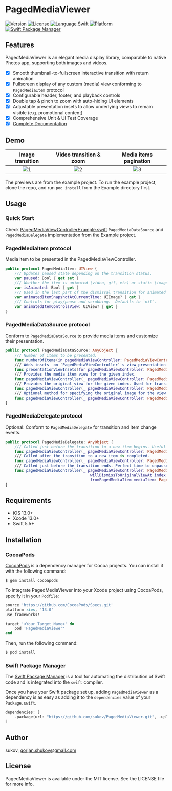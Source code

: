 # PagedMediaViewer

[![Version](https://img.shields.io/cocoapods/v/PagedMediaViewer.svg?style=flat)](https://cocoapods.org/pods/PagedMediaViewer)
[![License](https://img.shields.io/cocoapods/l/PagedMediaViewer.svg?style=flat)](https://cocoapods.org/pods/PagedMediaViewer)
[![Language Swift](https://img.shields.io/badge/Language-Swift%205.5_6.2-orange.svg?style=flat)](https://swift.org)
[![Platform](https://img.shields.io/cocoapods/p/PagedMediaViewer.svg?style=flat)](https://cocoapods.org/pods/PagedMediaViewer)
[![Swift Package Manager](https://img.shields.io/badge/Swift_Package_Manager-compatible-orange?style=flat)](https://www.swift.org/package-manager)

## Features

PagedMediaViewer is an elegant media display library, comparable to native Photos app, supporting both images and videos.

  - [x] Smooth thumbnail-to-fullscreen interactive transition with return animation
  - [x] Fullscreen display of any custom (media) view conforming to `PagedMediaItem` protocol
  - [x] Configurable header, footer, and playback controls
  - [x] Double tap & pinch to zoom with auto-hiding UI elements
  - [x] Adjustable presentation insets to allow underlying views to remain visible (e.g. promotional content)
  - [x] Comprehensive Unit & UI Test Coverage
  - [x] [Complete Documentation](https://sukov.github.io/PagedMediaViewer/)

## Demo

| Image transition | Video transition & zoom | Media items pagination |
|:---:|:---:|:---:|
|![1](https://github.com/user-attachments/assets/233f6227-7f1e-425a-8709-d6489281f35d)|![2](https://github.com/user-attachments/assets/936afb3a-9b76-4350-87ee-2d41106a350c)|![3](https://github.com/user-attachments/assets/2615ed42-f788-437a-8d5e-920a51597f02)|

The previews are from the example project. To run the example project, clone the repo, and run `pod install` from the Example directory first.

## Usage 

### Quick Start

Check [PagedMediaViewControllerExample.swift](Example/PagedMediaViewer/PagedMediaViewControllerExample.swift) `PagedMediaDataSource` and `PagedMediaDelegate` implementation from the Example project.

### PagedMediaItem protocol

Media item to be presented in the PagedMediaViewController.

```Swift
public protocol PagedMediaItem: UIView {
    /// Updates paused state depending on the transition status.
    var paused: Bool { get set }
    /// Whether the item is animated (video, gif, etc) or static (image, etc).
    var isAnimated: Bool { get }
    /// Used in the last part of the dismissal transition for animated items (if not `nil`) for smooth effect. Defaults to `nil`.
    var animatedItemSnapshotAtCurrentTime: UIImage? { get }
    /// Controls for play/pause and scrubbing.  Defaults to `nil`.
    var animatedItemControlsView: UIView? { get }
}
```

### PagedMediaDataSource protocol

Conform to `PagedMediaDataSource` to provide media items and customize their presentation.

```Swift
public protocol PagedMediaDataSource: AnyObject {
    /// Number of items to be presented.
    func numberOfItems(in pagedMediaViewController: PagedMediaViewController) -> Int
    /// Adds insets  on `PagedMediaViewController`'s view presentation frame. Defaults to `.zero`. Useful for preventing presentation over promotional content.
    func presentationViewInsets(for pagedMediaViewController: PagedMediaViewController) -> UIEdgeInsets
    /// Provides the media item view for the given index.
    func pagedMediaViewController(_ pagedMediaViewController: PagedMediaViewController, pagedMediaViewForItemAt index: Int) -> PagedMediaItem
    /// Provides the original view for the given index. Used for transition animations.
    func pagedMediaViewController(_ pagedMediaViewController: PagedMediaViewController, originalViewForItemAt index: Int) -> UIView
    /// Optional method for specifying the original image for the view or a snapshot. By default `PagedMediaTransitionDriver` will create a snapshot from the original view.
    func pagedMediaViewController(_ pagedMediaViewController: PagedMediaViewController, transitionImageForItemAt index: Int) -> UIImage?
}
```

### PagedMediaDelegate protocol

Optional: Conform to `PagedMediaDelegate` for transition and item change events.

```Swift
public protocol PagedMediaDelegate: AnyObject {
    /// Called just before the transition to a new item begins. Useful for centering table/collection view items behind the scenes for proper transition animation.
    func pagedMediaViewController(_ pagedMediaViewController: PagedMediaViewController, willTransitionTo index: Int)
    /// Called after the transition to a new item is completed.
    func pagedMediaViewController(_ pagedMediaViewController: PagedMediaViewController, didTransitionTo toIndex: Int, fromIndex: Int)
    /// Called just before the transition ends. Perfect time to unpause the original view at index.
    func pagedMediaViewController(_ pagedMediaViewController: PagedMediaViewController,
                                     willDismissToOriginalViewAt index: Int,
                                     fromPagedMediaItem mediaItem: PagedMediaItem)
}
```

## Requirements

- iOS 13.0+
- Xcode 13.0+
- Swift 5.5+


## Installation

### CocoaPods

[CocoaPods](http://cocoapods.org) is a dependency manager for Cocoa projects. You can install it with the following command:

```bash
$ gem install cocoapods
```

To integrate PagedMediaViewer into your Xcode project using CocoaPods, specify it in your `Podfile`:

```ruby
source 'https://github.com/CocoaPods/Specs.git'
platform :ios, '13.0'
use_frameworks!

target '<Your Target Name>' do
    pod 'PagedMediaViewer'
end
```

Then, run the following command:

```bash
$ pod install
```

### Swift Package Manager

The [Swift Package Manager](https://swift.org/package-manager/) is a tool for automating the distribution of Swift code and is integrated into the `swift` compiler. 

Once you have your Swift package set up, adding `PagedMediaViewer` as a dependency is as easy as adding it to the `dependencies` value of your `Package.swift`.

```swift
dependencies: [
    .package(url: "https://github.com/sukov/PagedMediaViewer.git", .upToNextMajor(from: "1.0.3"))
]
```

## Author

sukov, gorjan.shukov@gmail.com

## License

PagedMediaViewer is available under the MIT license. See the LICENSE file for more info.

